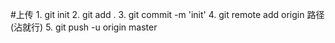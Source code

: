 #上传
    1. git init
    2. git add .
    3. git commit -m 'init'
    4. git remote add origin 路径(沾就行)
    5. git push -u origin master
